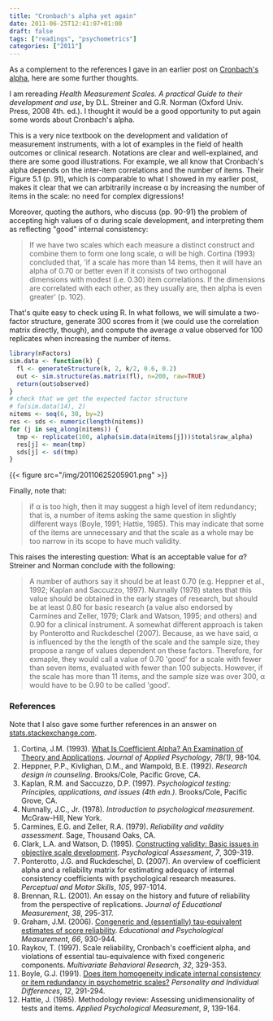 ```yaml
---
title: "Cronbach's alpha yet again"
date: 2011-06-25T12:41:07+01:00
draft: false
tags: ["readings", "psychometrics"]
categories: ["2011"]
---
```


As a complement to the references I gave in an earlier post on [Cronbach's alpha](/post/revisiting-cronbach-s-alpha), here are some further thoughts.

I am rereading *Health Measurement Scales. A practical Guide to their development and use*, by D.L. Streiner and G.R. Norman (Oxford Univ. Press, 2008 4th. ed.). I thought it would be a good opportunity to put again some words about Cronbach's alpha. 

This is a very nice textbook on the development and validation of measurement instruments, with a lot of examples in the field of health outcomes or clinical research. Notations are clear and well-explained, and there are some good illustrations. For example, we all know that Cronbach's alpha depends on the inter-item correlations and the number of items. Their Figure 5.1 (p. 91), which is comparable to what I showed in my earlier post, makes it clear that we can arbitrarily increase α by increasing the number of items in the scale: no need for complex digressions!

Moreover, quoting the authors, who discuss (pp. 90-91) the problem of accepting high values of α during scale development, and interpreting them as reflecting "good" internal consistency: 

> If we have two scales which each measure a distinct construct and combine them to form one long scale, α will be high. Cortina (1993) concluded that, 'if a scale has more than 14 items, then it will have an alpha of 0.70 or better even if it consists of two orthogonal dimensions with modest (i.e. 0.30) item correlations. If the dimensions are correlated with each other, as they usually are, then alpha is even greater' (p. 102).

That's quite easy to check using R. In what follows, we will simulate a two-factor structure, generate 300 scores from it (we could use the correlation matrix directly, though), and compute the average $\alpha$ value observed for 100 replicates when increasing the number of items.

```r
library(nFactors)
sim.data <- function(k) {
  fl <- generateStructure(k, 2, k/2, 0.6, 0.2)
  out <- sim.structure(as.matrix(fl), n=200, raw=TRUE)
  return(out$observed)
}
# check that we get the expected factor structure
# fa(sim.data(14), 2)
nitems <- seq(6, 30, by=2)
res <- sds <- numeric(length(nitems))
for (j in seq_along(nitems)) {
  tmp <- replicate(100, alpha(sim.data(nitems[j]))$total$raw_alpha)
  res[j] <- mean(tmp)
  sds[j] <- sd(tmp)
}
```

{{< figure src="/img/20110625205901.png" >}}

Finally, note that:

> if α is too high, then it may suggest a high level of item redundancy; that is, a number of items asking the same question in slightly different ways (Boyle, 1991; Hattie, 1985). This may indicate that some of the items are unnecessary and that the scale as a whole may be too narrow in its scope to have much validity.

This raises the interesting question: What is an acceptable value for $\alpha$? Streiner and Norman conclude with the following:

> A number of authors say it should be at least 0.70 (e.g. Heppner et al., 1992; Kaplan and Saccuzzo, 1997). Nunnally (1978) states that this value should be obtained in the early stages of research, but should be at least 0.80 for basic research (a value also endorsed by Carmines and Zeller, 1979; Clark and Watson, 1995; and others) and 0.90 for a clinical instrument. A somewhat different approach is taken by Ponterotto and Ruckdeschel (2007). Because, as we have said, α is influenced by the the length of the scale and the sample size, they propose a range of values dependent on these factors. Therefore, for exmaple, they would call a value of 0.70 'good' for a scale with fewer than seven items, evaluated with fewer than 100 subjects. However, if the scale has more than 11 items, and the sample size was over 300, α would have to be 0.90 to be called 'good'.


### References

Note that I also gave some further references in an answer on [stats.stackexchange.com](http://stats.stackexchange.com/questions/11628/assessing-reliability-of-a-questionnaire-dimensionality-problematic-items-and/11846#11846).

1. Cortina, J.M. (1993). [What Is Coefficient Alpha? An Examination of Theory and Applications](http://psychweb.psy.umt.edu/denis/datadecision/front/cortina_alpha.pdf). *Journal of Applied Psychology*, *78(1)*, 98-104.
2. Heppner, P.P., Kivlighan, D.M., and Wampold, B.E. (1992). *Research design in counseling*. Brooks/Cole, Pacific Grove, CA.
3. Kaplan, R.M. and Saccuzzo, D.P. (1997). *Psychological testing: Principles, applications, and issues (4th edn.)*. Brooks/Cole, Pacific Grove, CA.
4. Nunnally, J.C., Jr. (1978). *Introduction to psychological measurement*. McGraw-Hill, New York.
5. Carmines, E.G. and Zeller, R.A. (1979). *Reliability and validity assessment*. Sage, Thousand Oaks, CA.
6. Clark, L.A. and Watson, D. (1995). [Constructing validity: Basic issues in objective scale development](http://www.personal.kent.edu/~dfresco/CRM_Readings/Clark_and_Watson_1995.pdf). *Psychological Assessment*, *7*, 309-319.
7. Ponterotto, J.G. and Ruckdeschel, D. (2007). An overview of coefficient alpha and a reliability matrix for estimating adequacy of internal consistency coefficients with psychological research measures. *Perceptual and Motor Skills*, *105*, 997-1014.
8. Brennan, R.L. (2001). An essay on the history and future of reliability from the perspective of replications. *Journal of Educational Measurement*, *38*, 295-317.
9. Graham, J.M. (2006). [Congeneric and (essentially) tau-equivalent estimates of score reliability](http://myweb.facstaff.wwu.edu/~graham7/articles/EPMReliability.pdf). *Educational and Psychological Measurement*, *66*, 930-944.
10. Raykov, T. (1997). Scale reliability, Cronbach's coefficient alpha, and violations of essential tau-equivalence with fixed congeneric components. *Multivariate Behavioral Research*, *32*, 329-353.
11. Boyle, G.J. (1991). [Does item homogeneity indicate internal consistency or item redundancy in psychometric scales?](http://epublications.bond.edu.au/cgi/viewcontent.cgi?article=1001&context=greg_boyle&sei-redir=1#search=%22Does%20item%20homogeneity%20indicate%20internal%20consistency%20or%20item%20redundancy%20psychometric%20scales%3F%22) *Personality and Individual Differences*, *12*, 291-294.
12. Hattie, J. (1985). Methodology review: Assessing unidimensionality of tests and items. *Applied Psychological Measurement*, *9*, 139-164.